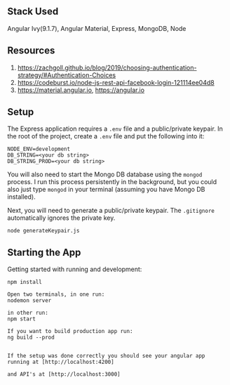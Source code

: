 

## Stack Used
 Angular Ivy(9.1.7),
 Angular Material,
 Express,
 MongoDB,
 Node
 
## Resources 
1. https://zachgoll.github.io/blog/2019/choosing-authentication-strategy/#Authentication-Choices
2. https://codeburst.io/node-js-rest-api-facebook-login-121114ee04d8
3. https://material.angular.io, https://angular.io

## Setup

The Express application requires a `.env` file and a public/private keypair.  In the root of the project, create a `.env` file and put the following into it:

```
NODE_ENV=development
DB_STRING=<your db string>
DB_STRING_PROD=<your db string>
```

You will also need to start the Mongo DB database using the `mongod` process.  I run this process persistently in the background, but you could also just type `mongod` in your terminal (assuming you have Mongo DB installed).

Next, you will need to generate a public/private keypair.  The `.gitignore` automatically ignores the private key.

```
node generateKeypair.js
```

## Starting the App

Getting started with running and development:
```
npm install

Open two terminals, in one run:
nodemon server

in other run:
npm start

If you want to build production app run:
ng build --prod


If the setup was done correctly you should see your angular app running at [http://localhost:4200] 

and API's at [http://localhost:3000]
```

